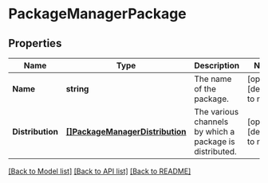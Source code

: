 # PackageManagerPackage

## Properties
Name | Type | Description | Notes
------------ | ------------- | ------------- | -------------
**Name** | **string** | The name of the package. | [optional] [default to null]
**Distribution** | [**[]PackageManagerDistribution**](PackageManagerDistribution.md) | The various channels by which a package is distributed. | [optional] [default to null]

[[Back to Model list]](../README.md#documentation-for-models) [[Back to API list]](../README.md#documentation-for-api-endpoints) [[Back to README]](../README.md)



